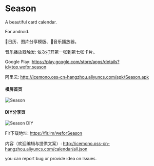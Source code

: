 # Season
A beautiful card calendar. 

For android.

📅日历、图片分享模版、🎵音乐播放器。

音乐播放器触发: 依次打开第一张到第七张卡片。

Google Play: https://play.google.com/store/apps/details?id=top.wefor.season

阿里云: http://icemono.oss-cn-hangzhou.aliyuncs.com/apk/Season.apk

#### 横屏首页
![Season](http://icemono.oss-cn-hangzhou.aliyuncs.com/images/season-567.png)


#### DIY分享页
![Season DIY](http://icemono.oss-cn-hangzhou.aliyuncs.com/images/season-diy-small-2.jpg)

Fir下载地址: https://fir.im/weforSeason

内容（欢迎编辑与提供文案）: http://icemono.oss-cn-hangzhou.aliyuncs.com/calendar/all.json

you can report bug or provide idea on Issues.
